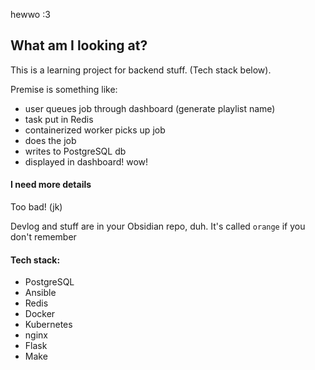 hewwo :3

## What am I looking at?
This is a learning project for backend stuff. (Tech stack below).

Premise is something like: 

- user queues job through dashboard (generate playlist name)
- task put in Redis
- containerized worker picks up job
- does the job
- writes to PostgreSQL db
- displayed in dashboard!
wow!


#### I need more details
Too bad!
(jk)

Devlog and stuff are in your Obsidian repo, duh. It's called `orange` if you don't remember

#### Tech stack:
- PostgreSQL
- Ansible
- Redis
- Docker
- Kubernetes
- nginx
- Flask
- Make